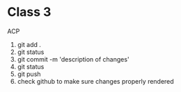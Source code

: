 # Class 3

ACP 

1. git add .
2. git status
3. git commit -m 'description of changes'
4. git status
5. git push
6. check github to make sure changes properly rendered